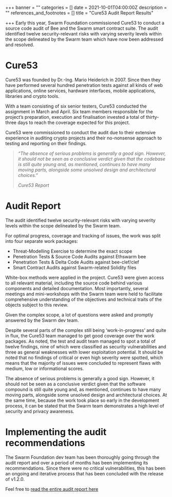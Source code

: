 +++
banner = ""
categories = []
date = 2021-10-01T04:00:00Z
description = ""
references_and_footnotes = []
title = "Cure53 Audit Report Results"

+++
Early this year, Swarm Foundation commissioned Cure53 to conduct a source code audit of Bee and the Swarm smart contract suite. The audit identified twelve security-relevant risks with varying severity levels within the scope delineated by the Swarm team which have now been addressed and resolved.

# Cure53

Cure53 was founded by Dr.-Ing. Mario Heiderich in 2007. Since then they have performed several hundred penetration tests against all kinds of web applications, online services, hardware interfaces, mobile applications, libraries and crypto tools.

With a team consisting of six senior testers, Cure53 conducted the assignment in March and April. Six team members responsible for the project’s preparation, execution and finalisation invested a total of thirty-three days to reach the coverage expected for this project.

Cure53 were commissioned to conduct the audit due to their extensive experience in auditing crypto projects and their no-nonsense approach to testing and reporting on their findings.

> _“The absence of serious problems is generally a good sign. However, it should not be seen as a conclusive verdict given that the codebase is still quite young and, as mentioned, continues to have many moving parts, alongside some unsolved design and architectural choices.”_
>
> _Cure53 Report_

# Audit Report

The audit identified twelve security-relevant risks with varying severity levels within the scope delineated by the Swarm team.

For optimal progress, coverage and tracking of issues, the work was split into four separate work packages:

* Threat-Modelling Exercise to determine the exact scope
* Penetration Tests & Source Code Audits against Ethswarm bee
* Penetration Tests & Delta Code Audits against bee-clef/clef
* Smart Contract Audits against Swarm-related Solidity files

White-box methods were applied in the project. Cure53 were given access to all relevant material, including the source code behind various components and detailed documentation. Most importantly, several meetings and mini-workshops with the Swarm team were held to facilitate comprehensive understanding of the objectives and technical traits of the objects subject to this review.

Given the complex scope, a lot of questions were asked and promptly answered by the Swarm dev team.

Despite several parts of the complex still being ‘work-in-progress’ and quite in flux, the Cure53 team managed to get good coverage over the work packages. As noted, the test and audit team managed to spot a total of twelve findings, nine of which were classified as security vulnerabilities and three as general weaknesses with lower exploitation potential. It should be noted that no findings of critical or even high severity were spotted, which means that the majority of issues were concluded to represent flaws with medium, low or informational scores.

The absence of serious problems is generally a good sign. However, it should not be seen as a conclusive verdict given that the software compound is still quite young and, as mentioned, continues to have many moving parts, alongside some unsolved design and architectural choices. At the same time, because the work took place so early in the development process, it can be stated that the Swarm team demonstrates a high level of security and privacy awareness.

# Implementing the audit recommendations

The Swarm Foundation dev team has been thoroughly going through the audit report and over a period of months has been implementing its recommendations. Since there were no critical vulnerabilities, this has been an ongoing and iterative process that has been concluded with the release of v1.2.0.

Feel free to [read the entire audit report here](https://gateway.ethswarm.org/access/c5da2df711722ca8edb6a01715ee03e1fd834b5c8241e625ad95c26d04292b28)